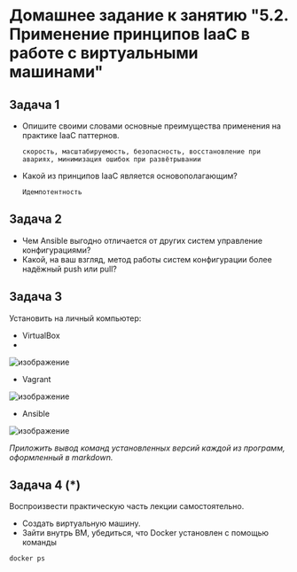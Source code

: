 
# Домашнее задание к занятию "5.2. Применение принципов IaaC в работе с виртуальными машинами"


## Задача 1

- Опишите своими словами основные преимущества применения на практике IaaC паттернов.

      скорость, масштабируемость, безопасность, восстановление при авариях, минимизация ошибок при развётрывании

- Какой из принципов IaaC является основополагающим?
      
      Идемпотентность

## Задача 2

- Чем Ansible выгодно отличается от других систем управление конфигурациями?
- Какой, на ваш взгляд, метод работы систем конфигурации более надёжный push или pull?

## Задача 3

Установить на личный компьютер:

- VirtualBox
-
![изображение](https://user-images.githubusercontent.com/91043924/183605420-9602c0a3-acc3-4426-b2dc-d5931e3d06c8.png)

- Vagrant

![изображение](https://user-images.githubusercontent.com/91043924/183605967-ae0d3f34-d3ce-49eb-879a-ec7224873c97.png)

- Ansible

![изображение](https://user-images.githubusercontent.com/91043924/183606434-5e68879e-c774-4ef8-ac70-a0489038729d.png)


*Приложить вывод команд установленных версий каждой из программ, оформленный в markdown.*

## Задача 4 (*)

Воспроизвести практическую часть лекции самостоятельно.

- Создать виртуальную машину.
- Зайти внутрь ВМ, убедиться, что Docker установлен с помощью команды
```
docker ps
```
